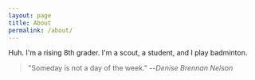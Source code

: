 ```yaml
---
layout: page
title: About
permalink: /about/
---
```


Huh. I'm a rising 8th grader. I'm a scout, a student, and I play badminton. 

> "Someday is not a day of the week." --*Denise Brennan Nelson*
